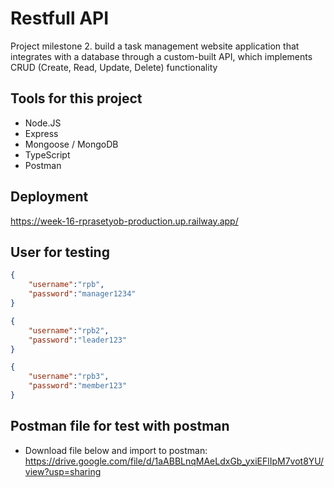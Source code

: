 # Restfull API
Project milestone 2. build a task management website application that integrates with a database through a custom-built API, which implements CRUD (Create, Read, Update, Delete) functionality

## Tools for this project
- Node.JS
- Express
- Mongoose / MongoDB
- TypeScript
- Postman

## Deployment
https://week-16-rprasetyob-production.up.railway.app/

## User for testing
```json
{
    "username":"rpb",
    "password":"manager1234"
}
```
```json
{
    "username":"rpb2",
    "password":"leader123"
}
```
```json
{
    "username":"rpb3",
    "password":"member123"
}
```

## Postman file for test with postman
- Download file below and import to postman: <br>
https://drive.google.com/file/d/1aABBLnqMAeLdxGb_yxiEFlIpM7vot8YU/view?usp=sharing
